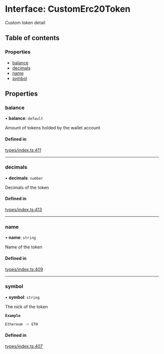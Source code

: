 # Interface: CustomErc20Token

Custom token detail

## Table of contents

### Properties

- [balance](CustomErc20Token.md#balance)
- [decimals](CustomErc20Token.md#decimals)
- [name](CustomErc20Token.md#name)
- [symbol](CustomErc20Token.md#symbol)

## Properties

### balance

• **balance**: `default`

Amount of tokens holded by the wallet account

#### Defined in

[types/index.ts:411](https://github.com/nevermined-io/components-catalog/blob/f1df7fb/lib/src/types/index.ts#L411)

___

### decimals

• **decimals**: `number`

Decimals of the token

#### Defined in

[types/index.ts:413](https://github.com/nevermined-io/components-catalog/blob/f1df7fb/lib/src/types/index.ts#L413)

___

### name

• **name**: `string`

Name of the token

#### Defined in

[types/index.ts:409](https://github.com/nevermined-io/components-catalog/blob/f1df7fb/lib/src/types/index.ts#L409)

___

### symbol

• **symbol**: `string`

The nick of the token

**`Example`**

```ts
Ethereum -> ETH
```

#### Defined in

[types/index.ts:407](https://github.com/nevermined-io/components-catalog/blob/f1df7fb/lib/src/types/index.ts#L407)
